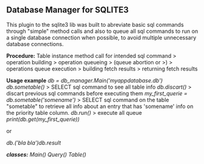 ## Database Manager for SQLITE3


This plugin to the sqlite3 lib was built to abreviate basic sql commands through "simple" method calls
and also to queue all sql commands to run on a single database connection when possible, to avoid
multiple unnecessary database connections.

**Procedure:**
Table instance method call for intended sql command > operation building > operation queueing > (queue abortion or >) > operations queue execution > building fetch results > returning fetch results

**Usage example**
*db = db_manager.Main('myappdatabase.db')*
*db.sometable()* > SELECT sql command to see all table info
*db.discart()* > discart previous sql commands before executing them
*my_first_querie = db.sometable('somename')* > SELECT sql command on the table "sometable" to retrieve all info about an entry that has 'somename' info on the priority table column.
*db.run()* > execute all queue
*print(db.get(my_first_querie))*

or

*db.<table>('bla bla')*
*db.result*

**classes:**
*Main()*
*Query()*
*Table()*